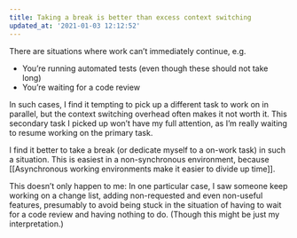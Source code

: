 ```yaml
---
title: Taking a break is better than excess context switching
updated_at: '2021-01-03 12:12:52'
---
```



There are situations where work can’t immediately continue, e.g.

* You’re running automated tests (even though these should not take long)
* You’re waiting for a code review

In such cases, I find it tempting to pick up a different task to work on in parallel, but the context switching overhead often makes it not worth it. This secondary task I picked up won’t have my full attention, as I’m really waiting to resume working on the primary task.

I find it better to take a break (or dedicate myself to a on-work task) in such a situation. This is easiest in a non-synchronous environment, because [[Asynchronous working environments make it easier to divide up time]].

This doesn’t only happen to me: In one particular case, I saw someone keep working on a change list, adding non-requested and even non-useful features, presumably to avoid being stuck in the situation of having to wait for a code review and having nothing to do. (Though this might be just my interpretation.)